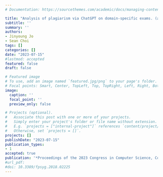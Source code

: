 ```yaml
---
# Documentation: https://sourcethemes.com/academic/docs/managing-content/

title: "Analysis of plagiarism via ChatGPT on domain-specific exams. (accepted)"
subtitle: ''
summary: ''
authors:
- Jinyoung Jo
- Sean Choi
tags: []
categories: []
date: "2023-07-15"
#lastmod: accepted
featured: false
draft: false

# Featured image
# To use, add an image named `featured.jpg/png` to your page's folder.
# Focal points: Smart, Center, TopLeft, Top, TopRight, Left, Right, BottomLeft, Bottom, BottomRight.
image:
  caption: ''
  focal_point: ''
  preview_only: false

# Projects (optional).
#   Associate this post with one or more of your projects.
#   Simply enter your project's folder or file name without extension.
#   E.g. `projects = ["internal-project"]` references `content/project/deep-learning/index.md`.
#   Otherwise, set `projects = []`.
projects: []
publishDate: "2023-07-15"
publication_types:
- 1
accepted: true
publication: '*Proceedings of the 2023 Congress in Computer Science, Computer Engineering, & Applied Computing*'
#url_pdf: 
#doi: 10.3389/fpsyg.2018.02225
---
```

